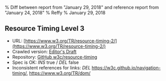 % Diff between report from "January 29, 2018" and reference report from "January 24, 2018"
% Reffy
% January 29, 2018

## Resource Timing Level 3

- URL: [https://www.w3.org/TR/resource-timing-2/](https://www.w3.org/TR/resource-timing-2/)
- Crawled version: [Editor's Draft](https://w3c.github.io/resource-timing/)
- Repository: [GitHub w3c/resource-timing](https://github.com/w3c/resource-timing)
- Spec is OK: *INS* true / *DEL* false
- Inconsistent references for links: *DEL* https://w3c.github.io/navigation-timing/, https://www.w3.org/TR/dom/


